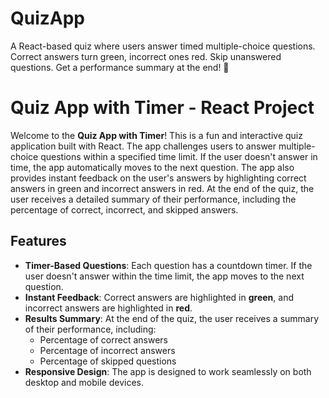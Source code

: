 # QuizApp
A React-based quiz where users answer timed multiple-choice questions. Correct answers turn green, incorrect ones red. Skip unanswered questions. Get a performance summary at the end! 🚀


# Quiz App with Timer - React Project

Welcome to the **Quiz App with Timer**! This is a fun and interactive quiz application built with React. The app challenges users to answer multiple-choice questions within a specified time limit. If the user doesn't answer in time, the app automatically moves to the next question. The app also provides instant feedback on the user's answers by highlighting correct answers in green and incorrect answers in red. At the end of the quiz, the user receives a detailed summary of their performance, including the percentage of correct, incorrect, and skipped answers.

## Features

- **Timer-Based Questions**: Each question has a countdown timer. If the user doesn't answer within the time limit, the app moves to the next question.
- **Instant Feedback**: Correct answers are highlighted in **green**, and incorrect answers are highlighted in **red**.
- **Results Summary**: At the end of the quiz, the user receives a summary of their performance, including:
  - Percentage of correct answers
  - Percentage of incorrect answers
  - Percentage of skipped questions
- **Responsive Design**: The app is designed to work seamlessly on both desktop and mobile devices.

